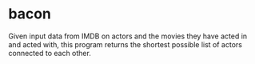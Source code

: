 # bacon

Given input data from IMDB on actors and the movies they have acted in and acted with, this program returns the shortest possible list of actors connected to each other.
